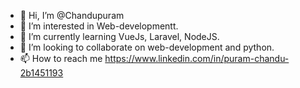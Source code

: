 - 👋 Hi, I’m @Chandupuram
- 👀 I’m interested in Web-developmentt.
- 🌱 I’m currently learning VueJs, Laravel, NodeJS.
- 💞️ I’m looking to collaborate on web-development and python.
- 📫 How to reach me https://www.linkedin.com/in/puram-chandu-2b1451193


<!---
Chandupuram/Chandupuram is a ✨ special ✨ repository because its `README.md` (this file) appears on your GitHub profile.
You can click the Preview link to take a look at your changes.
--->
